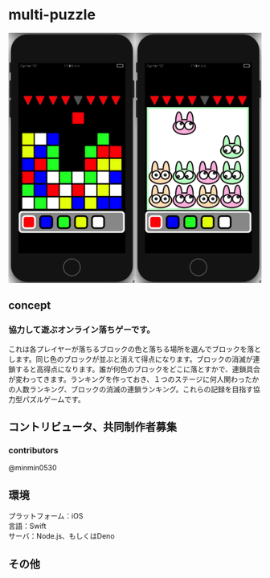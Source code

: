 # multi-puzzle
<img src="Cooperation.png" width="50%"><img src="nekoneko-online.png" width="50%">    

## concept
### 協力して遊ぶオンライン落ちゲーです。
これは各プレイヤーが落ちるブロックの色と落ちる場所を選んでブロックを落とします。同じ色のブロックが並ぶと消えて得点になります。ブロックの消滅が連鎖すると高得点になります。誰が何色のブロックをどこに落とすかで、連鎖具合が変わってきます。ランキングを作っておき、１つのステージに何人関わったかの人数ランキング、ブロックの消滅の連鎖ランキング。これらの記録を目指す協力型パズルゲームです。  

## コントリビュータ、共同制作者募集
### contributors
@minmin0530

## 環境
プラットフォーム：iOS  
言語：Swift  
サーバ：Node.js、もしくはDeno

## その他
